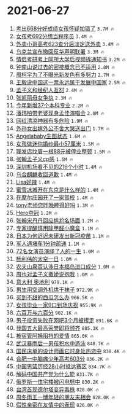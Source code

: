 # 2021-06-27

1. [考出668分好成绩女孩怀疑加错了](https://s.weibo.com/weibo?q=%23%E8%80%83%E5%87%BA668%E5%88%86%E5%A5%BD%E6%88%90%E7%BB%A9%E5%A5%B3%E5%AD%A9%E6%80%80%E7%96%91%E5%8A%A0%E9%94%99%E4%BA%86%23&Refer=top) `3.7M 🔥`
1. [女孩考692分想当程序员](https://s.weibo.com/weibo?q=%23%E5%A5%B3%E5%AD%A9%E8%80%83692%E5%88%86%E6%83%B3%E5%BD%93%E7%A8%8B%E5%BA%8F%E5%91%98%23&Refer=top) `3.4M 🔥`
1. [外卖小哥高考623查分后淡定送外卖](https://s.weibo.com/weibo?q=%23%E5%A4%96%E5%8D%96%E5%B0%8F%E5%93%A5%E9%AB%98%E8%80%83623%E6%9F%A5%E5%88%86%E5%90%8E%E6%B7%A1%E5%AE%9A%E9%80%81%E5%A4%96%E5%8D%96%23&Refer=top) `3.4M 🔥`
1. [乌克兰宣布撤回反华声明联署](https://s.weibo.com/weibo?q=%23%E4%B9%8C%E5%85%8B%E5%85%B0%E5%AE%A3%E5%B8%83%E6%92%A4%E5%9B%9E%E5%8F%8D%E5%8D%8E%E5%A3%B0%E6%98%8E%E8%81%94%E7%BD%B2%23&Refer=top) `3.3M 🔥`
1. [情侣考研考上同所大学后视频拆通知书](https://s.weibo.com/weibo?q=%23%E6%83%85%E4%BE%A3%E8%80%83%E7%A0%94%E8%80%83%E4%B8%8A%E5%90%8C%E6%89%80%E5%A4%A7%E5%AD%A6%E5%90%8E%E8%A7%86%E9%A2%91%E6%8B%86%E9%80%9A%E7%9F%A5%E4%B9%A6%23&Refer=top) `3.2M 🔥`
1. [钟南山说过去的密接概念已不适用](https://s.weibo.com/weibo?q=%23%E9%92%9F%E5%8D%97%E5%B1%B1%E8%AF%B4%E8%BF%87%E5%8E%BB%E7%9A%84%E5%AF%86%E6%8E%A5%E6%A6%82%E5%BF%B5%E5%B7%B2%E4%B8%8D%E9%80%82%E7%94%A8%23&Refer=top) `2.8M 🔥`
1. [周柯宇为了不曝光新发色有多努力](https://s.weibo.com/weibo?q=%23%E5%91%A8%E6%9F%AF%E5%AE%87%E4%B8%BA%E4%BA%86%E4%B8%8D%E6%9B%9D%E5%85%89%E6%96%B0%E5%8F%91%E8%89%B2%E6%9C%89%E5%A4%9A%E5%8A%AA%E5%8A%9B%23&Refer=top) `2.7M 🔥`
1. [王毅说中国这一票永远属于发展中国家](https://s.weibo.com/weibo?q=%23%E7%8E%8B%E6%AF%85%E8%AF%B4%E4%B8%AD%E5%9B%BD%E8%BF%99%E4%B8%80%E7%A5%A8%E6%B0%B8%E8%BF%9C%E5%B1%9E%E4%BA%8E%E5%8F%91%E5%B1%95%E4%B8%AD%E5%9B%BD%E5%AE%B6%23&Refer=top) `2.5M 🔥`
1. [孟子义和经纪人互怼](https://s.weibo.com/weibo?q=%23%E5%AD%9F%E5%AD%90%E4%B9%89%E5%92%8C%E7%BB%8F%E7%BA%AA%E4%BA%BA%E4%BA%92%E6%80%BC%23&Refer=top) `2.4M 🔥`
1. [张凯丽母女争执](https://s.weibo.com/weibo?q=%23%E5%BC%A0%E5%87%AF%E4%B8%BD%E6%AF%8D%E5%A5%B3%E4%BA%89%E6%89%A7%23&Refer=top) `2.3M 🔥`
1. [今年新增37个本科专业](https://s.weibo.com/weibo?q=%23%E4%BB%8A%E5%B9%B4%E6%96%B0%E5%A2%9E37%E4%B8%AA%E6%9C%AC%E7%A7%91%E4%B8%93%E4%B8%9A%23&Refer=top) `2.2M 🔥`
1. [潘玮柏带老婆现身孟佳演唱会](https://s.weibo.com/weibo?q=%23%E6%BD%98%E7%8E%AE%E6%9F%8F%E5%B8%A6%E8%80%81%E5%A9%86%E7%8E%B0%E8%BA%AB%E5%AD%9F%E4%BD%B3%E6%BC%94%E5%94%B1%E4%BC%9A%23&Refer=top) `2.0M 🔥`
1. [网红清凉神器有多危险](https://s.weibo.com/weibo?q=%23%E7%BD%91%E7%BA%A2%E6%B8%85%E5%87%89%E7%A5%9E%E5%99%A8%E6%9C%89%E5%A4%9A%E5%8D%B1%E9%99%A9%23&Refer=top) `1.9M 🔥`
1. [外孙女出嫁外公不舍大哭送出门](https://s.weibo.com/weibo?q=%23%E5%A4%96%E5%AD%99%E5%A5%B3%E5%87%BA%E5%AB%81%E5%A4%96%E5%85%AC%E4%B8%8D%E8%88%8D%E5%A4%A7%E5%93%AD%E9%80%81%E5%87%BA%E9%97%A8%23&Refer=top) `1.7M 🔥`
1. [Angelababy生图状态](https://s.weibo.com/weibo?q=%23Angelababy%E7%94%9F%E5%9B%BE%E7%8A%B6%E6%80%81%23&Refer=top) `1.6M 🔥`
1. [女孩做迷你婚纱最小57厘米](https://s.weibo.com/weibo?q=%23%E5%A5%B3%E5%AD%A9%E5%81%9A%E8%BF%B7%E4%BD%A0%E5%A9%9A%E7%BA%B1%E6%9C%80%E5%B0%8F57%E5%8E%98%E7%B1%B3%23&Refer=top) `1.5M 🔥`
1. [理发店纹眉一根88元被停业整顿](https://s.weibo.com/weibo?q=%23%E7%90%86%E5%8F%91%E5%BA%97%E7%BA%B9%E7%9C%89%E4%B8%80%E6%A0%B988%E5%85%83%E8%A2%AB%E5%81%9C%E4%B8%9A%E6%95%B4%E9%A1%BF%23&Refer=top) `1.5M 🔥`
1. [张翰孟子义cp感](https://s.weibo.com/weibo?q=%23%E5%BC%A0%E7%BF%B0%E5%AD%9F%E5%AD%90%E4%B9%89cp%E6%84%9F%23&Refer=top) `1.5M 🔥`
1. [深圳机场看不见的216个小时](https://s.weibo.com/weibo?q=%23%E6%B7%B1%E5%9C%B3%E6%9C%BA%E5%9C%BA%E7%9C%8B%E4%B8%8D%E8%A7%81%E7%9A%84216%E4%B8%AA%E5%B0%8F%E6%97%B6%23&Refer=top) `1.4M 🔥`
1. [乌合麒麟收回道歉](https://s.weibo.com/weibo?q=%23%E4%B9%8C%E5%90%88%E9%BA%92%E9%BA%9F%E6%94%B6%E5%9B%9E%E9%81%93%E6%AD%89%23&Refer=top) `1.4M 🔥`
1. [Lisa好辣](https://s.weibo.com/weibo?q=%23Lisa%E5%A5%BD%E8%BE%A3%23&Refer=top) `1.4M 🔥`
1. [蜜雪冰城开在东京是什么样的](https://s.weibo.com/weibo?q=%23%E8%9C%9C%E9%9B%AA%E5%86%B0%E5%9F%8E%E5%BC%80%E5%9C%A8%E4%B8%9C%E4%BA%AC%E6%98%AF%E4%BB%80%E4%B9%88%E6%A0%B7%E7%9A%84%23&Refer=top) `1.4M 🔥`
1. [在摩尔庄园开了一家驾校](https://s.weibo.com/weibo?q=%23%E5%9C%A8%E6%91%A9%E5%B0%94%E5%BA%84%E5%9B%AD%E5%BC%80%E4%BA%86%E4%B8%80%E5%AE%B6%E9%A9%BE%E6%A0%A1%23&Refer=top) `1.4M 🔥`
1. [tony老师您昨晚睡得好吗](https://s.weibo.com/weibo?q=%23tony%E8%80%81%E5%B8%88%E6%82%A8%E6%98%A8%E6%99%9A%E7%9D%A1%E5%BE%97%E5%A5%BD%E5%90%97%23&Refer=top) `1.3M 🔥`
1. [Hero夺冠](https://s.weibo.com/weibo?q=%23Hero%E5%A4%BA%E5%86%A0%23&Refer=top) `1.2M 🔥`
1. [张翰宋丹丹回应尴尬名场面](https://s.weibo.com/weibo?q=%23%E5%BC%A0%E7%BF%B0%E5%AE%8B%E4%B8%B9%E4%B8%B9%E5%9B%9E%E5%BA%94%E5%B0%B4%E5%B0%AC%E5%90%8D%E5%9C%BA%E9%9D%A2%23&Refer=top) `1.2M 🔥`
1. [专家提醒慎用除甲醛小魔盒](https://s.weibo.com/weibo?q=%23%E4%B8%93%E5%AE%B6%E6%8F%90%E9%86%92%E6%85%8E%E7%94%A8%E9%99%A4%E7%94%B2%E9%86%9B%E5%B0%8F%E9%AD%94%E7%9B%92%23&Refer=top) `1.1M 🔥`
1. [日本为何迟迟未研发出新冠疫苗](https://s.weibo.com/weibo?q=%23%E6%97%A5%E6%9C%AC%E4%B8%BA%E4%BD%95%E8%BF%9F%E8%BF%9F%E6%9C%AA%E7%A0%94%E5%8F%91%E5%87%BA%E6%96%B0%E5%86%A0%E7%96%AB%E8%8B%97%23&Refer=top) `1.1M 🔥`
1. [军人遇堵车1分钟疏通](https://s.weibo.com/weibo?q=%23%E5%86%9B%E4%BA%BA%E9%81%87%E5%A0%B5%E8%BD%A61%E5%88%86%E9%92%9F%E7%96%8F%E9%80%9A%23&Refer=top) `1.1M 🔥`
1. [72名女演员演绎了人的一生](https://s.weibo.com/weibo?q=%2372%E5%90%8D%E5%A5%B3%E6%BC%94%E5%91%98%E6%BC%94%E7%BB%8E%E4%BA%86%E4%BA%BA%E7%9A%84%E4%B8%80%E7%94%9F%23&Refer=top) `1.0M 🔥`
1. [杨利伟的太空一日](https://s.weibo.com/weibo?q=%23%E6%9D%A8%E5%88%A9%E4%BC%9F%E7%9A%84%E5%A4%AA%E7%A9%BA%E4%B8%80%E6%97%A5%23&Refer=top) `1.0M 🔥`
1. [农夫山泉否认涉日本福岛进口成分](https://s.weibo.com/weibo?q=%23%E5%86%9C%E5%A4%AB%E5%B1%B1%E6%B3%89%E5%90%A6%E8%AE%A4%E6%B6%89%E6%97%A5%E6%9C%AC%E7%A6%8F%E5%B2%9B%E8%BF%9B%E5%8F%A3%E6%88%90%E5%88%86%23&Refer=top) `1.0M 🔥`
1. [周也对孟子义撒娇说抱我](https://s.weibo.com/weibo?q=%23%E5%91%A8%E4%B9%9F%E5%AF%B9%E5%AD%9F%E5%AD%90%E4%B9%89%E6%92%92%E5%A8%87%E8%AF%B4%E6%8A%B1%E6%88%91%23&Refer=top) `1.0M 🔥`
1. [意大利 奥地利](https://s.weibo.com/weibo?q=%E6%84%8F%E5%A4%A7%E5%88%A9%20%E5%A5%A5%E5%9C%B0%E5%88%A9&Refer=top) `979.1K 🔥`
1. [男生用空调外机烘干袜子](https://s.weibo.com/weibo?q=%23%E7%94%B7%E7%94%9F%E7%94%A8%E7%A9%BA%E8%B0%83%E5%A4%96%E6%9C%BA%E7%83%98%E5%B9%B2%E8%A2%9C%E5%AD%90%23&Refer=top) `972.9K 🔥`
1. [买到不甜的西瓜怎么办](https://s.weibo.com/weibo?q=%23%E4%B9%B0%E5%88%B0%E4%B8%8D%E7%94%9C%E7%9A%84%E8%A5%BF%E7%93%9C%E6%80%8E%E4%B9%88%E5%8A%9E%23&Refer=top) `966.5K 🔥`
1. [女孩毕业一家9口到场庆祝](https://s.weibo.com/weibo?q=%23%E5%A5%B3%E5%AD%A9%E6%AF%95%E4%B8%9A%E4%B8%80%E5%AE%B69%E5%8F%A3%E5%88%B0%E5%9C%BA%E5%BA%86%E7%A5%9D%23&Refer=top) `955.9K 🔥`
1. [六百万与六百分](https://s.weibo.com/weibo?q=%23%E5%85%AD%E7%99%BE%E4%B8%87%E4%B8%8E%E5%85%AD%E7%99%BE%E5%88%86%23&Refer=top) `902.1K 🔥`
1. [男子投资失败在网吧3个月被撵走](https://s.weibo.com/weibo?q=%23%E7%94%B7%E5%AD%90%E6%8A%95%E8%B5%84%E5%A4%B1%E8%B4%A5%E5%9C%A8%E7%BD%91%E5%90%A73%E4%B8%AA%E6%9C%88%E8%A2%AB%E6%92%B5%E8%B5%B0%23&Refer=top) `891.6K 🔥`
1. [我国五大最高荣誉即将颁齐](https://s.weibo.com/weibo?q=%23%E6%88%91%E5%9B%BD%E4%BA%94%E5%A4%A7%E6%9C%80%E9%AB%98%E8%8D%A3%E8%AA%89%E5%8D%B3%E5%B0%86%E9%A2%81%E9%BD%90%23&Refer=top) `885.3K 🔥`
1. [被宿管阿姨阻挡的爱情](https://s.weibo.com/weibo?q=%23%E8%A2%AB%E5%AE%BF%E7%AE%A1%E9%98%BF%E5%A7%A8%E9%98%BB%E6%8C%A1%E7%9A%84%E7%88%B1%E6%83%85%23&Refer=top) `865.0K 🔥`
1. [武汉暴雨后一男孩积水中游泳](https://s.weibo.com/weibo?q=%23%E6%AD%A6%E6%B1%89%E6%9A%B4%E9%9B%A8%E5%90%8E%E4%B8%80%E7%94%B7%E5%AD%A9%E7%A7%AF%E6%B0%B4%E4%B8%AD%E6%B8%B8%E6%B3%B3%23&Refer=top) `848.7K 🔥`
1. [国民床单的设计师画它时身处热恋中](https://s.weibo.com/weibo?q=%23%E5%9B%BD%E6%B0%91%E5%BA%8A%E5%8D%95%E7%9A%84%E8%AE%BE%E8%AE%A1%E5%B8%88%E7%94%BB%E5%AE%83%E6%97%B6%E8%BA%AB%E5%A4%84%E7%83%AD%E6%81%8B%E4%B8%AD%23&Refer=top) `838.4K 🔥`
1. [合肥一中脑瘫少年高考603分](https://s.weibo.com/weibo?q=%E5%90%88%E8%82%A5%E4%B8%80%E4%B8%AD%E8%84%91%E7%98%AB%E5%B0%91%E5%B9%B4%E9%AB%98%E8%80%83603%E5%88%86&Refer=top) `836.2K 🔥`
1. [中国男篮历经28小时抵达赛区](https://s.weibo.com/weibo?q=%E4%B8%AD%E5%9B%BD%E7%94%B7%E7%AF%AE%E5%8E%86%E7%BB%8F28%E5%B0%8F%E6%97%B6%E6%8A%B5%E8%BE%BE%E8%B5%9B%E5%8C%BA&Refer=top) `834.7K 🔥`
1. [解码中国共产党为什么能](https://s.weibo.com/weibo?q=%23%E8%A7%A3%E7%A0%81%E4%B8%AD%E5%9B%BD%E5%85%B1%E4%BA%A7%E5%85%9A%E4%B8%BA%E4%BB%80%E4%B9%88%E8%83%BD%23&Refer=top) `831.7K 🔥`
1. [俄罗斯一住宅楼被闪电劈中](https://s.weibo.com/weibo?q=%23%E4%BF%84%E7%BD%97%E6%96%AF%E4%B8%80%E4%BD%8F%E5%AE%85%E6%A5%BC%E8%A2%AB%E9%97%AA%E7%94%B5%E5%8A%88%E4%B8%AD%23&Refer=top) `830.2K 🔥`
1. [台湾首现德尔塔变异毒株](https://s.weibo.com/weibo?q=%23%E5%8F%B0%E6%B9%BE%E9%A6%96%E7%8E%B0%E5%BE%B7%E5%B0%94%E5%A1%94%E5%8F%98%E5%BC%82%E6%AF%92%E6%A0%AA%23&Refer=top) `828.0K 🔥`
1. [周冬雨王一博年轻的朋友来相会](https://s.weibo.com/weibo?q=%23%E5%91%A8%E5%86%AC%E9%9B%A8%E7%8E%8B%E4%B8%80%E5%8D%9A%E5%B9%B4%E8%BD%BB%E7%9A%84%E6%9C%8B%E5%8F%8B%E6%9D%A5%E7%9B%B8%E4%BC%9A%23&Refer=top) `828.0K 🔥`
1. [假性亲密在友情中的表现](https://s.weibo.com/weibo?q=%23%E5%81%87%E6%80%A7%E4%BA%B2%E5%AF%86%E5%9C%A8%E5%8F%8B%E6%83%85%E4%B8%AD%E7%9A%84%E8%A1%A8%E7%8E%B0%23&Refer=top) `826.0K 🔥`
